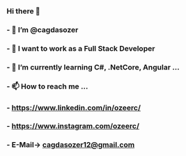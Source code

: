 ### Hi there 👋
### - 👋 I’m @cagdasozer
### - 👀 I want to work as a Full Stack Developer
### - 🌱 I’m currently learning C#, .NetCore, Angular ...
### - 📫 How to reach me ...
### - https://www.linkedin.com/in/ozeerc/
### - https://www.instagram.com/ozeerc/
### - E-Mail-> cagdasozer12@gmail.com

<!---
ozeerc/ozeerc is a ✨ special ✨ repository because its `README.md` (this file) appears on your GitHub profile.
You can click the Preview link to take a look at your changes.
--->
